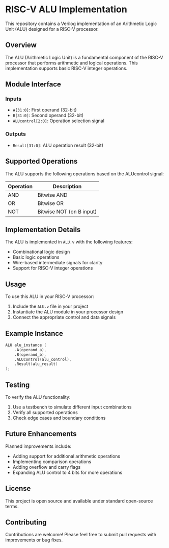 # RISC-V ALU Implementation

This repository contains a Verilog implementation of an Arithmetic Logic Unit (ALU) designed for a RISC-V processor.

## Overview

The ALU (Arithmetic Logic Unit) is a fundamental component of the RISC-V processor that performs arithmetic and logical operations. This implementation supports basic RISC-V integer operations.

## Module Interface

### Inputs
- `A[31:0]`: First operand (32-bit)
- `B[31:0]`: Second operand (32-bit)
- `ALUcontrol[2:0]`: Operation selection signal

### Outputs
- `Result[31:0]`: ALU operation result (32-bit)

## Supported Operations

The ALU supports the following operations based on the ALUcontrol signal:

| Operation | Description |
|-----------|-------------|
| AND | Bitwise AND |
| OR  | Bitwise OR |
| NOT | Bitwise NOT (on B input) |

## Implementation Details

The ALU is implemented in `ALU.v` with the following features:
- Combinational logic design
- Basic logic operations
- Wire-based intermediate signals for clarity
- Support for RISC-V integer operations

## Usage

To use this ALU in your RISC-V processor:

1. Include the `ALU.v` file in your project
2. Instantiate the ALU module in your processor design
3. Connect the appropriate control and data signals

## Example Instance

```verilog
ALU alu_instance (
    .A(operand_a),
    .B(operand_b),
    .ALUcontrol(alu_control),
    .Result(alu_result)
);
```

## Testing

To verify the ALU functionality:
1. Use a testbench to simulate different input combinations
2. Verify all supported operations
3. Check edge cases and boundary conditions

## Future Enhancements

Planned improvements include:
- Adding support for additional arithmetic operations
- Implementing comparison operations
- Adding overflow and carry flags
- Expanding ALU control to 4 bits for more operations

## License

This project is open source and available under standard open-source terms.

## Contributing

Contributions are welcome! Please feel free to submit pull requests with improvements or bug fixes.